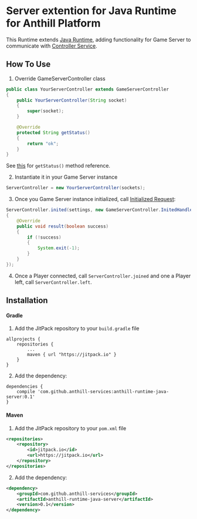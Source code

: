 # Server extention for Java Runtime for Anthill Platform

This Runtime extends <a href="https://github.com/anthill-services/anthill-runtime-java">Java Runtime</a>,
adding functionality for Game Server to communicate with
<a href="https://github.com/anthill-services/anthill-game/blob/master/doc/API.md#6-communication-between-game-server-and-controller-service">Controller Service</a>.

## How To Use

1. Override GameServerController class

```java
public class YourServerController extends GameServerController
{
    public YourServerController(String socket)
    {
        super(socket);
    }

    @Override
    protected String getStatus()
    {
        return "ok";
    }
}
```

See <a href="https://github.com/anthill-services/anthill-game/blob/master/doc/API.md#9-the-game-server-instance-status">this</a> for `getStatus()` method reference.

2. Instantiate it in your Game Server instance

```java
ServerController = new YourServerController(sockets);
```

3. Once you Game Server instance initialized, call <a href="https://github.com/anthill-services/anthill-game/blob/master/doc/API.md#initialized-request">Initialized Request</a>:

```java
ServerController.inited(settings, new GameServerController.InitedHandler()
{
    @Override
    public void result(boolean success)
    {
        if (!success)
        {
            System.exit(-1);
        }
    }
});
```

4. Once a Player connected, call `ServerController.joined` and one a Player left, call `ServerController.left`.

## Installation

#### Gradle

1. Add the JitPack repository to your `build.gradle` file

```
allprojects {
    repositories {
        ...
        maven { url "https://jitpack.io" }
    }
}
```

2. Add the dependency:

```
dependencies {
    compile 'com.github.anthill-services:anthill-runtime-java-server:0.1'
}
```

#### Maven

1. Add the JitPack repository to your `pom.xml` file

```xml
<repositories>
    <repository>
        <id>jitpack.io</id>
        <url>https://jitpack.io</url>
    </repository>
</repositories>
```

2. Add the dependency:

```xml
<dependency>
    <groupId>com.github.anthill-services</groupId>
    <artifactId>anthill-runtime-java-server</artifactId>
    <version>0.1</version>
</dependency>
```